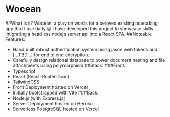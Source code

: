 # Wocean
##What is it?
Wocean, a play on words for a beloved existing notetaking app that I use daily 😉
I have developed this project to showcase skills intigrating a headless nodejs server api into a React SPA.
##Noteable Features:
- Hand built robust authentication system using jason web tokens and [...TBD...] for end to end encryption.
- Carefully design relational database to power document nesting and file attachments using polymorphism
##Stack:
###Front:
- Typescript
- React (React-Router-Dom)
- TailwindCSS
- Front Deployment hosted on Vercel
- Initially bootstrapped with Vite
###Back:
- Node.js (with Express.js)
- Server Deployment hosted on Heroku
- Serverless PostgreSQL hosted on Vercel
